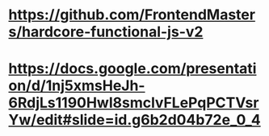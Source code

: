 # https://github.com/FrontendMasters/hardcore-functional-js-v2

# https://docs.google.com/presentation/d/1nj5xmsHeJh-6RdjLs1190Hwl8smclvFLePqPCTVsrYw/edit#slide=id.g6b2d04b72e_0_4
